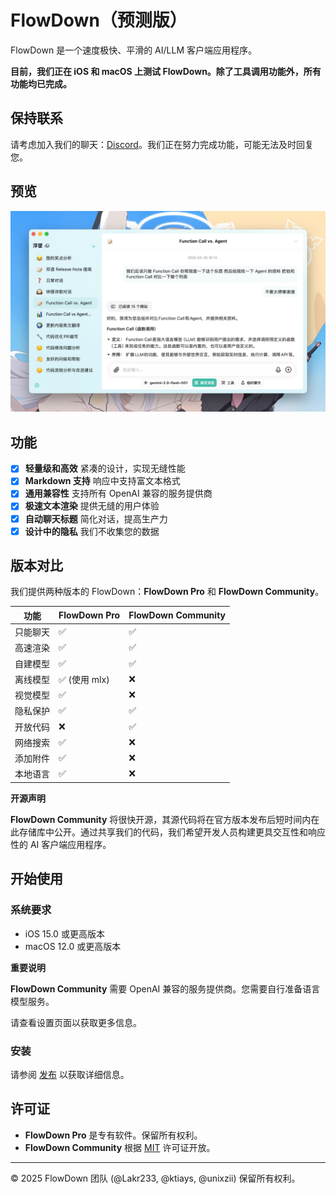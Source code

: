 # FlowDown（预测版）

FlowDown 是一个速度极快、平滑的 AI/LLM 客户端应用程序。

**目前，我们正在 iOS 和 macOS 上测试 FlowDown。除了工具调用功能外，所有功能均已完成。**


## 保持联系

请考虑加入我们的聊天：[Discord](https://discord.gg/UHKMRyJcgc)。我们正在努力完成功能，可能无法及时回复您。

## 预览

![Preview](../../../Resources/SCR-20250115-lvgw.jpeg)

## 功能

- [x] **轻量级和高效** 紧凑的设计，实现无缝性能
- [x] **Markdown 支持** 响应中支持富文本格式
- [x] **通用兼容性** 支持所有 OpenAI 兼容的服务提供商
- [x] **极速文本渲染** 提供无缝的用户体验
- [x] **自动聊天标题** 简化对话，提高生产力
- [x] **设计中的隐私** 我们不收集您的数据

## 版本对比

我们提供两种版本的 FlowDown：**FlowDown Pro** 和 **FlowDown Community**。

| **功能** | **FlowDown Pro** | **FlowDown Community** |
| -------- | ---------------- | ---------------------- |
| 只能聊天 | ✅               | ✅                     |
| 高速渲染 | ✅               | ✅                     |
| 自建模型 | ✅               | ✅                     |
| 离线模型 | ✅ (使用 mlx)     | ❌                     |
| 视觉模型 | ✅               | ❌                     |
| 隐私保护 | ✅               | ✅                     |
| 开放代码 | ❌               | ✅                     |
| 网络搜索 | ✅               | ❌                     |
| 添加附件 | ✅               | ❌                     |
| 本地语言 | ✅               | ❌                     |

**开源声明**

**FlowDown Community** 将很快开源，其源代码将在官方版本发布后短时间内在此存储库中公开。通过共享我们的代码，我们希望开发人员构建更具交互性和响应性的 AI 客户端应用程序。

## 开始使用

### 系统要求

- iOS 15.0 或更高版本
- macOS 12.0 或更高版本

**重要说明**

**FlowDown Community** 需要 OpenAI 兼容的服务提供商。您需要自行准备语言模型服务。

请查看设置页面以获取更多信息。

### 安装

请参阅 [发布](https://github.com/Lakr233/FlowDown-Beta/releases) 以获取详细信息。

## 许可证

- **FlowDown Pro** 是专有软件。保留所有权利。
- **FlowDown Community** 根据 [MIT](../../../LICENSE) 许可证开放。

---

© 2025 FlowDown 团队 (@Lakr233, @ktiays, @unixzii) 保留所有权利。
